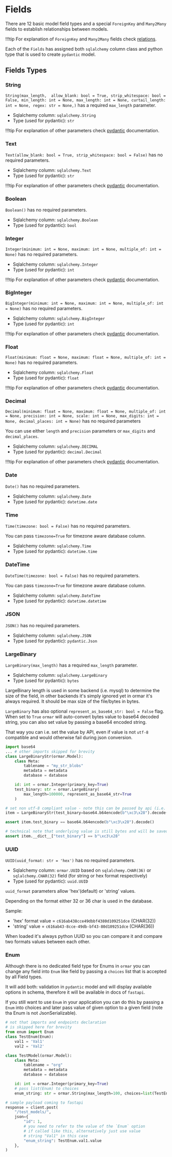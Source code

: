 # Fields


There are 12 basic model field types and a special `ForeignKey` and `Many2Many` fields to establish relationships between models.

!!!tip
    For explanation of `ForeignKey` and `Many2Many` fields check [relations][relations].


Each of the `Fields` has assigned both `sqlalchemy` column class and python type that is used to create `pydantic` model.


## Fields Types

### String

`String(max_length, 
        allow_blank: bool = True,
        strip_whitespace: bool = False,
        min_length: int = None,
        max_length: int = None,
        curtail_length: int = None,
        regex: str = None,)` has a required `max_length` parameter.  

* Sqlalchemy column: `sqlalchemy.String`  
* Type (used for pydantic): `str` 

!!!tip
    For explanation of other parameters check [pydantic][pydantic] documentation.

### Text

`Text(allow_blank: bool = True, strip_whitespace: bool = False)` has no required parameters.  

* Sqlalchemy column: `sqlalchemy.Text`  
* Type (used for pydantic): `str` 

!!!tip
    For explanation of other parameters check [pydantic][pydantic] documentation.

### Boolean

`Boolean()` has no required parameters.  

* Sqlalchemy column: `sqlalchemy.Boolean`  
* Type (used for pydantic): `bool` 

### Integer

`Integer(minimum: int = None,
        maximum: int = None,
        multiple_of: int = None)` has no required parameters.  

* Sqlalchemy column: `sqlalchemy.Integer`  
* Type (used for pydantic): `int` 

!!!tip
    For explanation of other parameters check [pydantic][pydantic] documentation.

### BigInteger

`BigInteger(minimum: int = None,
        maximum: int = None,
        multiple_of: int = None)` has no required parameters.  

* Sqlalchemy column: `sqlalchemy.BigInteger`  
* Type (used for pydantic): `int` 

!!!tip
    For explanation of other parameters check [pydantic][pydantic] documentation.

### Float

`Float(minimum: float = None,
        maximum: float = None,
        multiple_of: int = None)` has no required parameters.  

* Sqlalchemy column: `sqlalchemy.Float`  
* Type (used for pydantic): `float` 

!!!tip
    For explanation of other parameters check [pydantic][pydantic] documentation.

### Decimal

`Decimal(minimum: float = None,
        maximum: float = None,
        multiple_of: int = None,
        precision: int = None,
        scale: int = None,
        max_digits: int = None,
        decimal_places: int = None)` has no required parameters
        
You can use either `length` and `precision` parameters or `max_digits` and `decimal_places`.  

* Sqlalchemy column: `sqlalchemy.DECIMAL`  
* Type (used for pydantic): `decimal.Decimal` 

!!!tip
    For explanation of other parameters check [pydantic][pydantic] documentation.

### Date

`Date()` has no required parameters.  

* Sqlalchemy column: `sqlalchemy.Date`  
* Type (used for pydantic): `datetime.date` 

### Time

`Time(timezone: bool = False)` has no required parameters.  

You can pass `timezone=True` for timezone aware database column.

* Sqlalchemy column: `sqlalchemy.Time`  
* Type (used for pydantic): `datetime.time` 

### DateTime

`DateTime(timezone: bool = False)` has no required parameters.  

You can pass `timezone=True` for timezone aware database column.

* Sqlalchemy column: `sqlalchemy.DateTime`  
* Type (used for pydantic): `datetime.datetime` 

### JSON

`JSON()` has no required parameters.  

* Sqlalchemy column: `sqlalchemy.JSON`  
* Type (used for pydantic): `pydantic.Json` 

### LargeBinary

`LargeBinary(max_length)` has a required `max_length` parameter.  

* Sqlalchemy column: `sqlalchemy.LargeBinary`  
* Type (used for pydantic): `bytes`

LargeBinary length is used in some backend (i.e. mysql) to determine the size of the field,
in other backends it's simply ignored yet in ormar it's always required. It should be max
size of the file/bytes in bytes.

`LargeBinary` has also optional `represent_as_base64_str: bool = False` flag. 
When set to `True` `ormar` will auto-convert bytes value to base64 decoded string, 
you can also set value by passing a base64 encoded string. 

That way you can i.e. set the value by API, even if value is not `utf-8` compatible and would otherwise fail during json conversion.

```python
import base64
... # other imports skipped for brevity 
class LargeBinaryStr(ormar.Model):
    class Meta:
        tablename = "my_str_blobs"
        metadata = metadata
        database = database

    id: int = ormar.Integer(primary_key=True)
    test_binary: str = ormar.LargeBinary(
        max_length=100000, represent_as_base64_str=True
    )

# set non utf-8 compliant value - note this can be passed by api (i.e. fastapi) in json
item = LargeBinaryStr(test_binary=base64.b64encode(b"\xc3\x28").decode())

assert item.test_binary == base64.b64encode(b"\xc3\x28").decode()

# technical note that underlying value is still bytes and will be saved as so
assert item.__dict__["test_binary"] == b"\xc3\x28"
```

### UUID

`UUID(uuid_format: str = 'hex')` has no required parameters.  

* Sqlalchemy column: `ormar.UUID` based on `sqlalchemy.CHAR(36)` or `sqlalchemy.CHAR(32)` field (for string or hex format respectively)  
* Type (used for pydantic): `uuid.UUID` 

`uuid_format` parameters allow 'hex'(default) or 'string' values.

Depending on the format either 32 or 36 char is used in the database.

Sample:

*  'hex' format value = `c616ab438cce49dbbf4380d109251dce` (CHAR(32))
*  'string' value = `c616ab43-8cce-49db-bf43-80d109251dce` (CHAR(36))  

When loaded it's always python UUID so you can compare it and compare two formats values between each other.

### Enum

Although there is no dedicated field type for Enums in `ormar` you can change any
field into `Enum` like field by passing a `choices` list that is accepted by all Field types.

It will add both: validation in `pydantic` model and will display available options in schema,
therefore it will be available in docs of `fastapi`.

If you still want to use `Enum` in your application you can do this by passing a `Enum` into choices
and later pass value of given option to a given field (note tha Enum is not JsonSerializable).

```python
# not that imports and endpoints declaration 
# is skipped here for brevity
from enum import Enum
class TestEnum(Enum):
    val1 = 'Val1'
    val2 = 'Val2'

class TestModel(ormar.Model):
    class Meta:
        tablename = "org"
        metadata = metadata
        database = database

    id: int = ormar.Integer(primary_key=True)
    # pass list(Enum) to choices
    enum_string: str = ormar.String(max_length=100, choices=list(TestEnum))

# sample payload coming to fastapi
response = client.post(
    "/test_models/",
    json={
        "id": 1,
        # you need to refer to the value of the `Enum` option
        # if called like this, alternatively just use value
        # string "Val1" in this case
        "enum_string": TestEnum.val1.value
    },
)

```

[relations]: ../relations/index.md
[queries]: ../queries.md
[pydantic]: https://pydantic-docs.helpmanual.io/usage/types/#constrained-types
[server default]: https://docs.sqlalchemy.org/en/13/core/defaults.html#server-invoked-ddl-explicit-default-expressions